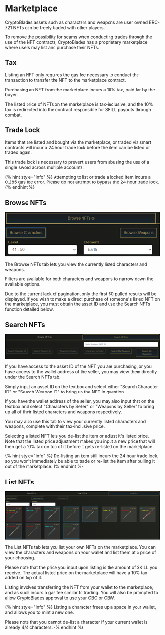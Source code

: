 # Marketplace

CryptoBlades assets such as characters and weapons are user owned ERC-721 NFTs can be freely traded with other players.

To remove the possibility for scams when conducting trades through the use of the NFT contracts, CryptoBlades has a proprietary marketplace where users may list and purchase their NFTs.

## Tax

Listing an NFT only requires the gas fee necessary to conduct the transaction to transfer the NFT to the marketplace contract.

Purchasing an NFT from the marketplace incurs a 10% tax, paid for by the buyer.

The listed price of NFTs on the marketplace is tax-inclusive, and the 10% tax is redirected into the contract responsible for SKILL payouts through combat.

## Trade Lock

Items that are listed and bought via the marketplace, or traded via smart contracts will incur a 24 hour trade lock before the item can be listed or traded again.

This trade lock is necessary to prevent users from abusing the use of a single sword across multiple accounts.

{% hint style="info" %}
Attempting to list or trade a locked item incurs a 0.285 gas fee error. Please do not attempt to bypass the 24 hour trade lock.
{% endhint %}

## Browse NFTs

![](../.gitbook/assets/browse-nfts.png)

The Browse NFTs tab lets you view the currently listed characters and weapons.

Filters are available for both characters and weapons to narrow down the available options.

Due to the current lack of pagination, only the first 60 pulled results will be displayed. If you wish to make a direct purchase of someone's listed NFT on the marketplace, you must obtain the asset ID and use the Search NFTs function detailed below.

## Search NFTs

![](../.gitbook/assets/search-nfts.png)

If you have access to the asset ID of the NFT you are purchasing, or you have access to the wallet address of the seller, you may view them directly under the Search NFTs tab.

Simply input an asset ID on the textbox and select either "Search Character ID" or "Search Weapon ID" to bring up the NFT in question.

If you have the wallet address of the seller, you may also input that on the textbox and select "Characters by Seller" or "Weapons by Seller" to bring up all of their listed characters and weapons respectively.

You may also use this tab to view your currently listed characters and weapons, complete with their tax-inclusive price.

Selecting a listed NFT lets you de-list the item or adjust it's listed price. Note that the listed price adjustment makes you input a new price that will then get a 10% tax on top of it before it gets re-listed on the marketplace.

{% hint style="info" %}
De-listing an item still incurs the 24 hour trade lock, so you won't immediately be able to trade or re-list the item after pulling it out of the marketplace.
{% endhint %}

## List NFTs

![](../.gitbook/assets/list-nfts.png)

The List NFTs tab lets you list your own NFTs on the marketplace. You can view the characters and weapons on your wallet and list them at a price of your choosing.

Please note that the price you input upon listing is the amount of SKILL you receive. The actual listed price on the marketplace will have a 10% tax added on top of it.

Listing involves transferring the NFT from your wallet to the marketplace, and as such incurs a gas fee similar to trading. You will also be prompted to allow CryptoBlades approval to use your CBC or CBW.

{% hint style="info" %}
Listing a character frees up a space in your wallet, and allows you to mint a new one.

Please note that you cannot de-list a character if your current wallet is already 4/4 characters.
{% endhint %}

